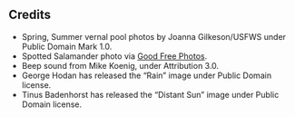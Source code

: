 ## Credits
* Spring, Summer vernal pool photos by Joanna Gilkeson/USFWS under Public Domain Mark 1.0.
* Spotted Salamander photo via <a href="https://www.goodfreephotos.com/">Good Free Photos</a>.
* Beep sound from Mike Koenig, under Attribution 3.0.
* George Hodan has released the “Rain” image under Public Domain license.
* Tinus Badenhorst has released the “Distant Sun” image under Public Domain license.